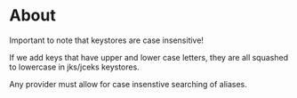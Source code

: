 # About

Important to note that keystores are case insensitive!

If we add keys that have upper and lower case letters, they are all squashed to lowercase in jks/jceks keystores.

Any provider must allow for case insenstive searching of aliases.